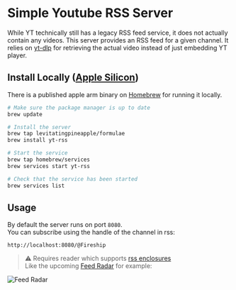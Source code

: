 # Simple Youtube RSS Server

While YT technically still has a legacy RSS feed service, it does not actually contain any videos.
This server provides an RSS feed for a given channel. It relies on [yt-dlp](https://github.com/yt-dlp/yt-dlp) for retrieving the actual video instead of just embedding YT player.

## Install Locally ([Apple Silicon](https://support.apple.com/en-us/HT211814))

There is a published apple arm binary on [Homebrew]( https://brew.sh) for running it locally.

```bash
# Make sure the package manager is up to date
brew update

# Install the server
brew tap levitatingpineapple/formulae
brew install yt-rss

# Start the service
brew tap homebrew/services
brew services start yt-rss

# Check that the service has been started
brew services list
```

## Usage

By default the server runs on port `8080`.\
You can subscribe using the handle of the channel in rss:
```
http://localhost:8080/@Fireship
```

>:warning: Requires reader which supports [rss enclosures](https://en.wikipedia.org/wiki/RSS_enclosure)\
>Like the upcoming [Feed Radar](https://github.com/levitatingpineapple/feed-radar/) for example:

![Feed Radar](https://github.com/levitatingpineapple/feed-radar/raw/main/.readme/app.webp)